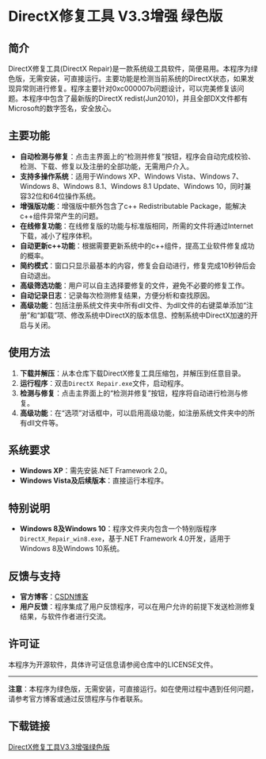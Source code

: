 # DirectX修复工具 V3.3增强 绿色版

## 简介
DirectX修复工具(DirectX Repair)是一款系统级工具软件，简便易用。本程序为绿色版，无需安装，可直接运行。主要功能是检测当前系统的DirectX状态，如果发现异常则进行修复。程序主要针对0xc000007b问题设计，可以完美修复该问题。本程序中包含了最新版的DirectX redist(Jun2010)，并且全部DX文件都有Microsoft的数字签名，安全放心。

## 主要功能
- **自动检测与修复**：点击主界面上的“检测并修复”按钮，程序会自动完成校验、检测、下载、修复以及注册的全部功能，无需用户介入。
- **支持多操作系统**：适用于Windows XP、Windows Vista、Windows 7、Windows 8、Windows 8.1、Windows 8.1 Update、Windows 10，同时兼容32位和64位操作系统。
- **增强版功能**：增强版中额外包含了c++ Redistributable Package，能解决c++组件异常产生的问题。
- **在线修复功能**：在线修复版的功能与标准版相同，所需的文件将通过Internet下载，减小了程序体积。
- **自动更新c++功能**：根据需要更新系统中的c++组件，提高工业软件修复成功的概率。
- **简约模式**：窗口只显示最基本的内容，修复会自动进行，修复完成10秒钟后会自动退出。
- **高级筛选功能**：用户可以自主选择要修复的文件，避免不必要的修复工作。
- **自动记录日志**：记录每次检测修复结果，方便分析和查找原因。
- **高级功能**：包括注册系统文件夹中所有dll文件、为dll文件的右键菜单添加“注册”和“卸载”项、修改系统中DirectX的版本信息、控制系统中DirectX加速的开启与关闭。

## 使用方法
1. **下载并解压**：从本仓库下载DirectX修复工具压缩包，并解压到任意目录。
2. **运行程序**：双击`DirectX Repair.exe`文件，启动程序。
3. **检测与修复**：点击主界面上的“检测并修复”按钮，程序将自动进行检测与修复。
4. **高级功能**：在“选项”对话框中，可以启用高级功能，如注册系统文件夹中的所有dll文件等。

## 系统要求
- **Windows XP**：需先安装.NET Framework 2.0。
- **Windows Vista及后续版本**：直接运行本程序。

## 特别说明
- **Windows 8及Windows 10**：程序文件夹内包含一个特别版程序`DirectX_Repair_win8.exe`，基于.NET Framework 4.0开发，适用于Windows 8及Windows 10系统。

## 反馈与支持
- **官方博客**：[CSDN博客](http://blog.csdn.net/vbcom/article/details/6962388)
- **用户反馈**：程序集成了用户反馈程序，可以在用户允许的前提下发送检测修复结果，与软件作者进行交流。

## 许可证
本程序为开源软件，具体许可证信息请参阅仓库中的LICENSE文件。

---

**注意**：本程序为绿色版，无需安装，可直接运行。如在使用过程中遇到任何问题，请参考官方博客或通过反馈程序与作者联系。

## 下载链接

[DirectX修复工具V3.3增强绿色版](https://pan.quark.cn/s/f687f24b780c)